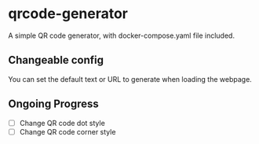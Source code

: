 # qrcode-generator

A simple QR code generator, with docker-compose.yaml file included.

## Changeable config
You can set the default text or URL to generate when loading the webpage.

## Ongoing Progress
- [ ] Change QR code dot style
- [ ] Change QR code corner style
